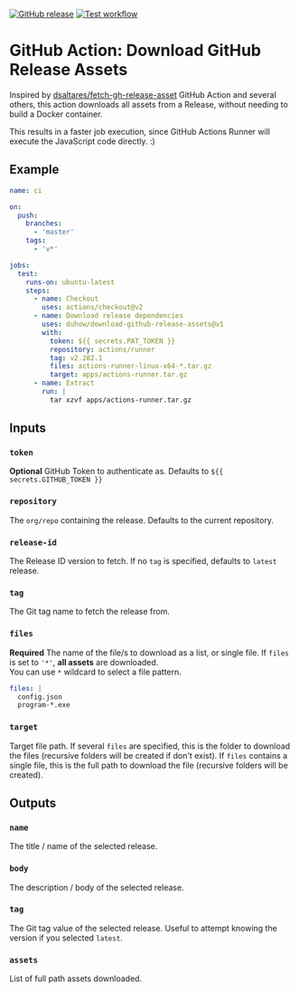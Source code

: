 [![GitHub release](https://img.shields.io/github/release/duhow/download-github-release-assets.svg?style=flat-square)](https://github.com/duhow/download-github-release-assets/releases/latest)
[![Test workflow](https://img.shields.io/github/workflow/status/duhow/download-github-release-assets/ci?label=test&logo=github&style=flat-square)](https://github.com/docker/metadata-action/actions?workflow=ci)

# GitHub Action: Download GitHub Release Assets

Inspired by [dsaltares/fetch-gh-release-asset](https://github.com/dsaltares/fetch-gh-release-asset) GitHub Action and several others,
this action downloads all assets from a Release, without needing to build a Docker container.

This results in a faster job execution, since GitHub Actions Runner will execute the JavaScript code directly. :)

## Example

```yaml
name: ci

on:
  push:
    branches:
      - 'master'
    tags:
      - 'v*'

jobs:
  test:
    runs-on: ubuntu-latest
    steps:
      - name: Checkout
        uses: actions/checkout@v2
      - name: Download release dependencies
        uses: duhow/download-github-release-assets@v1
        with:
          token: ${{ secrets.PAT_TOKEN }}
          repository: actions/runner
          tag: v2.282.1
          files: actions-runner-linux-x64-*.tar.gz
          target: apps/actions-runner.tar.gz
      - name: Extract
        run: |
          tar xzvf apps/actions-runner.tar.gz
```

## Inputs

### `token`

**Optional** GitHub Token to authenticate as. Defaults to `${{ secrets.GITHUB_TOKEN }}`

### `repository`

The `org/repo` containing the release. Defaults to the current repository.

### `release-id`

The Release ID version to fetch. If no `tag` is specified, defaults to `latest` release.

### `tag`

The Git tag name to fetch the release from.

### `files`

**Required** The name of the file/s to download as a list, or single file.
If `files` is set to `'*'`, **all assets** are downloaded.  
You can use `*` wildcard to select a file pattern.

```yaml
files: |
  config.json
  program-*.exe
```

### `target`

Target file path. If several `files` are specified, this is the folder to download the files (recursive folders will be created if don't exist).
If `files` contains a single file, this is the full path to download the file (recursive folders will be created).

## Outputs

### `name`

The title / name of the selected release.

### `body`

The description / body of the selected release.

### `tag`

The Git tag value of the selected release. Useful to attempt knowing the version if you selected `latest`.

### `assets`

List of full path assets downloaded.
